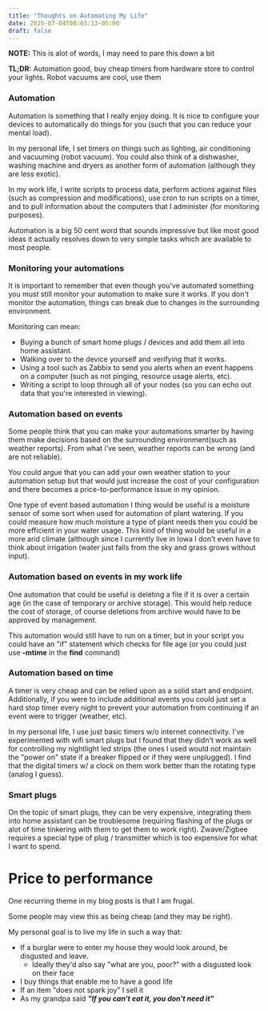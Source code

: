 ```yaml
---
title: "Thoughts on Automating My Life"
date: 2025-07-04T08:03:13-05:00
draft: false
---
```


**NOTE:** This is alot of words, I may need to pare this down a bit

**TL;DR:** Automation good, buy cheap timers from hardware store to control your lights. Robot vacuums are cool, use them


### Automation
Automation is something that I really enjoy doing. It is nice to configure your devices to automatically do things for you (such that you can reduce your mental load).

In my personal life, I set timers on things such as lighting, air conditioning and vacuuming (robot vacuum). You could also think of a dishwasher, washing machine and dryers as another form of automation (although they are less exotic). 

In my work life, I write scripts to process data, perform actions against files (such as compression and modifications), use cron to run scripts on a timer, and to pull information about the computers that I administer (for monitoring purposes).



Automation is a big 50 cent word that sounds impressive but like most good ideas it actually resolves down to very simple tasks which are available to most people.



### Monitoring your automations
It is important to remember that even though you've automated something you must still monitor your automation to make sure it works. If you don't monitor the automation, things can break due to changes in the surrounding environment.

Monitoring can mean:
 - Buying a bunch of smart home plugs / devices and add them all into home assistant. 
 - Walking over to the device yourself and verifying that it works. 
 - Using a tool such as Zabbix to send you alerts when an event happens on a computer (such as not pinging, resource usage alerts, etc).
 - Writing a script to loop through all of your nodes (so you can echo out data that you're interested in viewing).


### Automation based on events
Some people think that you can make your automations smarter by having them make decisions based on the surrounding environment(such as weather reports). From what i've seen, weather reports can be wrong (and are not reliable). 

You could argue that you can add your own weather station to your automation setup but that would just increase the cost of your configuration and there becomes a price-to-performance issue in my opinion.

One type of event based automation I thing would be useful is a moisture sensor of some sort when used for automation of plant watering. If you could measure how much moisture a type of plant needs then you could be more efficient in your water usage. This kind of thing would be useful in a more arid climate (although since I currently live in Iowa I don't even have to think about irrigation (water just falls from the sky and grass grows without input).


### Automation based on events in my work life
One automation that could be useful is deleting a file if it is over a certain age (in the case of temporary or archive storage). This would help reduce the cost of storage, of course deletions from archive would have to be approved by management.

This automation would still have to run on a timer, but in your script you could have an "if" statement which checks for file age (or you could just use **-mtime** in the **find** command)


### Automation based on time
A timer is very cheap and can be relied upon as a solid start and endpoint. Additionally, if you were to include additional events you could just set a hard stop timer every night to prevent your automation from continuing if an event were to trigger (weather, etc).

In my personal life, I use just basic timers w/o internet connectivity. I've experimented with wifi smart plugs but I found that they didn't work as well for controlling my nightlight led strips (the ones I used would not maintain the "power on" state if a breaker flipped or if they were unplugged). I find that the digital timers w/ a clock on them work better than the rotating type (analog I guess).

### Smart plugs
On the topic of smart plugs, they can be very expensive, integrating them into home assistant can be troublesome (requiring flashing of the plugs or alot of time tinkering with them to get them to work right). Zwave/Zigbee requires a special type of plug / transmitter which is too expensive for what I want to spend.

# Price to performance
One recurring theme in my blog posts is that I am frugal. 

Some people may view this as being cheap (and they may be right). 

My personal goal is to live my life in such a way that:
 - If a burglar were to enter my house they would look around, be disgusted and leave.
	+ Ideally they'd also say "what are you, poor?" with a disgusted look on their face 
 - I buy things that enable me to have a good life
 - If an item "does not spark joy" I sell it
 - As my grandpa said ***"If you can't eat it, you don't need it"***
